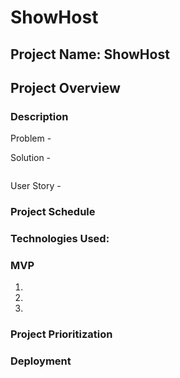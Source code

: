 # ShowHost

## Project Name: ShowHost

## Project Overview
 
        
### Description
Problem - 

Solution - 

![]()

User Story - 

### Project Schedule




### Technologies Used:

### MVP
1. 
2. 
3. 

### Project Prioritization

### Deployment




